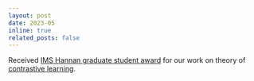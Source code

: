 ```yaml
---
layout: post
date: 2023-05
inline: true
related_posts: false
---
```


Received [IMS Hannan graduate student award](https://imstat.org/2023/04/22/2023-hannan-graduate-student-travel-award-recipients-announced/) for our work on theory of [contrastive learning](https://arxiv.org/abs/2306.03335).

